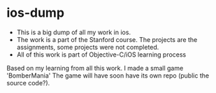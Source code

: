 ios-dump
========


- This is a big dump of all my work in ios.
- The work is a part of the Stanford course. The projects are the assignments, some projects were not completed. 
- All of this work is part of Objective-C/iOS learning  process



Based on my learning from all this work. I made a small game 'BomberMania'
The game will have soon have its own repo (public the source code?).

